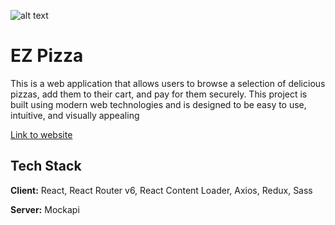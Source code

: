 

![alt text](https://i.ibb.co/HKts5Hq/img2.png)

# EZ Pizza

This is a web application that allows users to browse a selection of delicious pizzas, add them to their cart, and pay for them securely. This project is built using modern web technologies and is designed to be easy to use, intuitive, and visually appealing

[Link to website](https://ez-pizza.netlify.app/)
## Tech Stack

**Client:** React, React Router v6, React Content Loader, Axios, Redux, Sass

**Server:** Mockapi

